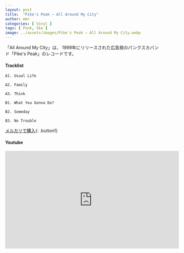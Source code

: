 ```yaml
---
layout: post
title:  "Pike's Peak – All Around My City"
author: mmr
categories: [ Vinyl ]
tags: [ Punk, Ska ]
image: ../assets/images/Pike's Peak – All Around My City.webp
---
```


「All Around My City」は、
1999年にリリースされた広島発のパンクスカバンド「Pike's Peak」のレコードです。


#### Tracklist
```md
A1. Usual Life

A2. Family

A3. Think

B1. What You Gonna Do?

B2. Someday

B3. No Trouble
```

[メルカリで購入](https://jp.mercari.com/item/m74610746743?afid=6142608987){: .button1}

#### Youtube
<iframe width="560" height="315" src="https://www.youtube.com/embed/QiVQ3LPdjKw?si=zKD9vWqs6EDx4_wa" title="YouTube video player" frameborder="0" allow="accelerometer; autoplay; clipboard-write; encrypted-media; gyroscope; picture-in-picture; web-share" referrerpolicy="strict-origin-when-cross-origin" allowfullscreen></iframe>